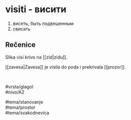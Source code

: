 # visiti - висити

1. висеть, быть подвешенным
2. свисать

## Rečenice

Slika visi krivo na [[zid|zidu]].

[[zavesa|Zavesa]] je visila do poda i prekrivala [[prozor]].

<br>

#vrsta/glagol  
#nivo/A2  

#tema/stanovanje  
#tema/prostor  
#tema/svakodnevica  

